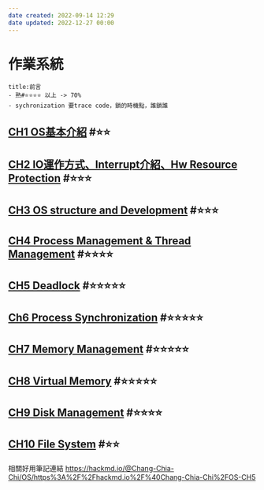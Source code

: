 ```yaml
---
date created: 2022-09-14 12:29
date updated: 2022-12-27 00:00
---
```


# 作業系統

```ad-note
title:前言
- 熟#⭐️⭐️⭐️⭐️ 以上 -> 70%
- sychronization 要trace code，鎖的時機點，誰鎖誰
```

## [CH1 OS基本介紹](CH1%20OS基本介紹/CH1%20OS基本介紹.md) #⭐️⭐ 

## [CH2 IO運作方式、Interrupt介紹、Hw Resource Protection](CH2%20IO運作方式、Interrupt介紹、Hw%20Resource%20Protection/CH2%20IO運作方式、Interrupt介紹、Hw%20Resource%20Protection.md) #⭐️⭐️⭐️ 

## [CH3 OS structure and Development](CH3%20OS%20structure%20and%20Development/CH3%20OS%20structure%20and%20Development.md) #⭐️⭐️⭐️ 

## [CH4 Process Management & Thread Management](CH4%20Process%20Management%20&%20Tread%20Management/CH4%20Process%20Management%20&%20Thread%20Management.md) #⭐️⭐️⭐️⭐️ 

## [CH5 Deadlock](CH5%20Deadlock/CH5%20Deadlock.md) #⭐️⭐️⭐️⭐️⭐️ 

## [Ch6  Process Synchronization](Ch6%20%20Process%20Synchronization/Ch6%20%20Process%20Synchronization.md) #⭐️⭐️⭐️⭐️⭐️ 

## [CH7 Memory Management](CH7%20Memory%20Management/CH7%20Memory%20Management.md) #⭐️⭐️⭐️⭐️⭐️ 

## [CH8 Virtual Memory](CH8%20Virtual%20Memory/CH8%20Virtual%20Memory.md) #⭐️⭐️⭐️⭐️⭐️ 

## [CH9 Disk Management](CH9%20Disk%20Management/CH9%20Disk%20Management.md) #⭐️⭐️⭐️⭐️ 

## [CH10 File System](CH10%20File%20System/CH10%20File%20System.md) #⭐️⭐️ 

相關好用筆記連結
https://hackmd.io/@Chang-Chia-Chi/OS/https%3A%2F%2Fhackmd.io%2F%40Chang-Chia-Chi%2FOS-CH5

